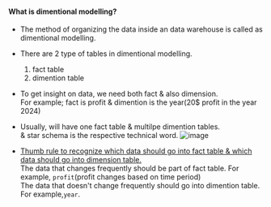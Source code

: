 #### What is dimentional modelling?
- The method of organizing the data inside an data warehouse is called as dimentional modelling.

- There are 2 type of tables in dimentional modelling.
  1. fact table
  2. dimention table

- To get insight on data, we need both fact & also dimension.</br>
  For example; fact is profit & dimention is the year(20$ profit in the year 2024)</br>

- Usually, will have one fact table & multilpe dimention tables.</br>
  & star schema is the respective technical word.
  ![image](https://github.com/user-attachments/assets/2310efd5-0af2-4352-9784-33dfd143cddd)

- <ins>Thumb rule to recognize which data should go into fact table & which data should go into dimension table.</ins></br>
  The data that changes frequently should be part of fact table. For example, `profit`(profit changes based on time period)</br>
  The data that doesn't change frequently should go into dimention table. For example,`year`.







